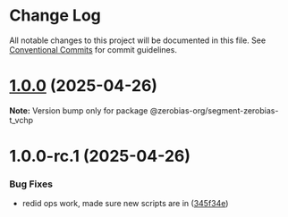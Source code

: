 # Change Log

All notable changes to this project will be documented in this file.
See [Conventional Commits](https://conventionalcommits.org) for commit guidelines.

# [1.0.0](https://github.com/zerobias-org/segment/compare/@zerobias-org/segment-zerobias-t_vchp@1.0.0-rc.1...@zerobias-org/segment-zerobias-t_vchp@1.0.0) (2025-04-26)

**Note:** Version bump only for package @zerobias-org/segment-zerobias-t_vchp





# 1.0.0-rc.1 (2025-04-26)


### Bug Fixes

* redid ops work, made sure new scripts are in ([345f34e](https://github.com/zerobias-org/segment/commit/345f34ec926029dc141943b3e321676adb4a2888))
